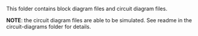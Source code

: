 This folder contains block diagram files and circuit diagram files.

**NOTE**: the circuit diagram files are able to be simulated. See readme in the circuit-diagrams folder for details.